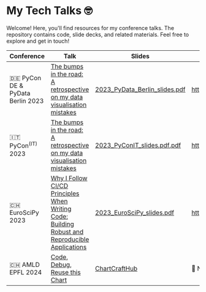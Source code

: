 # My Tech Talks 🤓

Welcome!
Here, you'll find resources for my conference talks.
The repository contains code, slide decks, and related materials.
Feel free to explore and get in touch!

| Conference                         | Talk                                                                                                                                                                          | Slides                                                                              | Video                        |
|------------------------------------|-------------------------------------------------------------------------------------------------------------------------------------------------------------------------------|-------------------------------------------------------------------------------------|------------------------------|
| 🇩🇪 PyCon DE & PyData Berlin 2023 | [The bumps in the road: A retrospective on my data visualisation mistakes](https://2023.pycon.de/program/7FTL7H/)                                                             | [2023_PyData_Berlin_slides.pdf](./2023_PyData_Berlin/2023_PyData_Berlin_slides.pdf) | https://youtu.be/slOm7ztgnfM |
| 🇮🇹 PyCon<sup>(IT)</sup> 2023     | [The bumps in the road: A retrospective on my data visualisation mistakes](https://pycon.it/en/event/the-bumps-in-the-road-a-retrospective-on-my-data-visualisation-mistakes) | [2023_PyConIT_slides.pdf.pdf](./2023_PyConIT/2023_PyConIT_slides.pdf)               | https://youtu.be/QjaHXpzU5xg |
| 🇨🇭 EuroSciPy 2023                | [Why I Follow CI/CD Principles When Writing Code: Building Robust and Reproducible Applications](https://pretalx.com/euroscipy-2023/talk/UBT8PH/)                             | [2023_EuroSciPy_slides.pdf](./2023_EuroSciPy/2023_EuroSciPy_slides.pdf)             | https://youtu.be/KDTljKB2qw8 |
| 🇨🇭 AMLD EPFL 2024                | [Code, Debug, Reuse this Chart](https://2024.appliedmldays.org/programme-live-1?coday=2024-03-24&embed=&advSearchTxt=code%20debug%20reuse%20this%20chart&dtFormat=d/m)        | [ChartCraftHub](https://kislovskiy.github.io/ChartCraftHub/)                        | 🙁 None                      |
